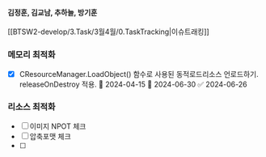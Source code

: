 
#### 김정훈, 김교남, 추하늘, 방기훈

[[BTSW2-develop/3.Task/3월4월/0.TaskTracking|이슈트래킹]] 



### 메모리 최적화
- [x] CResourceManager.LoadObject() 함수로 사용된 동적로드리소스 언로드하기. releaseOnDestroy 적용. 🛫 2024-04-15 📅 2024-06-30 ✅ 2024-06-26


### 리소스 최적화
- [ ] 이미지 NPOT 체크
- [ ] 압축포맷 체크
- [ ] 